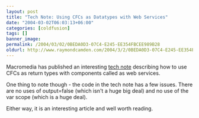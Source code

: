 ```yaml
---
layout: post
title: "Tech Note: Using CFCs as Datatypes with Web Services"
date: "2004-03-02T06:03:13+06:00"
categories: [coldfusion]
tags: []
banner_image: 
permalink: /2004/03/02/0BEDA0D3-07C4-E245-EE354FBCEE989B28
oldurl: http://www.raymondcamden.com/2004/3/2/0BEDA0D3-07C4-E245-EE354FBCEE989B28
---
```


Macromedia has published an interesting <a href="http://www.macromedia.com/support/coldfusion/ts/documents/cfc_datatypes_webservices.htm">tech note</a> describing how to use CFCs as return types with components called as web services. 

One thing to note though - the code in the tech note has a few issues. There are no uses of output=false (which isn't a huge big deal) and no use of the var scope (which is a huge deal).

Either way, it is an interesting article and well worth reading.